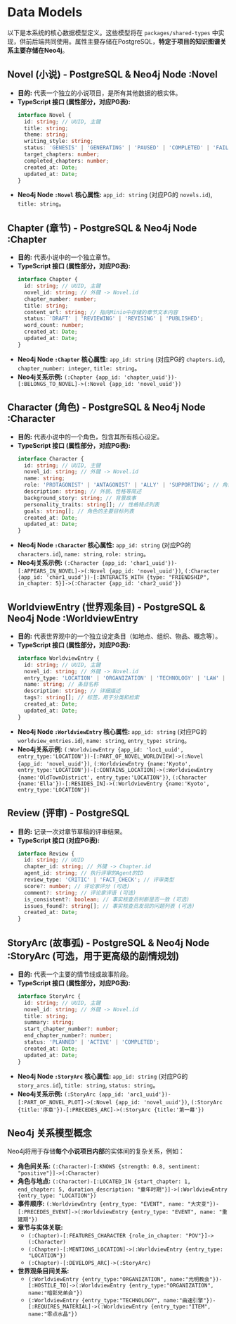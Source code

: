 # Data Models

以下是本系统的核心数据模型定义。这些模型将在 `packages/shared-types` 中实现，供前后端共同使用。属性主要存储在PostgreSQL，**特定于项目的知识图谱关系主要存储在Neo4j**。

## Novel (小说) - PostgreSQL & Neo4j Node :Novel

*   **目的:** 代表一个独立的小说项目，是所有其他数据的根实体。
*   **TypeScript 接口 (属性部分，对应PG表):**
    ```typescript
    interface Novel {
      id: string; // UUID, 主键
      title: string;
      theme: string; 
      writing_style: string; 
      status: 'GENESIS' | 'GENERATING' | 'PAUSED' | 'COMPLETED' | 'FAILED'; // 对应 PRD FR12
      target_chapters: number;
      completed_chapters: number;
      created_at: Date;
      updated_at: Date;
    }
    ```
*   **Neo4j Node `:Novel` 核心属性:** `app_id: string` (对应PG的 `novels.id`), `title: string`。

## Chapter (章节) - PostgreSQL & Neo4j Node :Chapter

*   **目的:** 代表小说中的一个独立章节。
*   **TypeScript 接口 (属性部分，对应PG表):**
    ```typescript
    interface Chapter {
      id: string; // UUID, 主键
      novel_id: string; // 外键 -> Novel.id
      chapter_number: number;
      title: string;
      content_url: string; // 指向Minio中存储的章节文本内容
      status: 'DRAFT' | 'REVIEWING' | 'REVISING' | 'PUBLISHED';
      word_count: number;
      created_at: Date;
      updated_at: Date;
    }
    ```
*   **Neo4j Node `:Chapter` 核心属性:** `app_id: string` (对应PG的 `chapters.id`), `chapter_number: integer`, `title: string`。
*   **Neo4j关系示例:** `(:Chapter {app_id: 'chapter_uuid'})-[:BELONGS_TO_NOVEL]->(:Novel {app_id: 'novel_uuid'})`

## Character (角色) - PostgreSQL & Neo4j Node :Character

*   **目的:** 代表小说中的一个角色，包含其所有核心设定。
*   **TypeScript 接口 (属性部分，对应PG表):**
    ```typescript
    interface Character {
      id: string; // UUID, 主键
      novel_id: string; // 外键 -> Novel.id
      name: string;
      role: 'PROTAGONIST' | 'ANTAGONIST' | 'ALLY' | 'SUPPORTING'; // 角色定位
      description: string; // 外貌、性格等简述
      background_story: string; // 背景故事
      personality_traits: string[]; // 性格特点列表
      goals: string[]; // 角色的主要目标列表
      created_at: Date;
      updated_at: Date;
    }
    ```
*   **Neo4j Node `:Character` 核心属性:** `app_id: string` (对应PG的 `characters.id`), `name: string`, `role: string`。
*   **Neo4j关系示例:** `(:Character {app_id: 'char1_uuid'})-[:APPEARS_IN_NOVEL]->(:Novel {app_id: 'novel_uuid'})`, `(:Character {app_id: 'char1_uuid'})-[:INTERACTS_WITH {type: "FRIENDSHIP", in_chapter: 5}]->(:Character {app_id: 'char2_uuid'})`

## WorldviewEntry (世界观条目) - PostgreSQL & Neo4j Node :WorldviewEntry

*   **目的:** 代表世界观中的一个独立设定条目（如地点、组织、物品、概念等）。
*   **TypeScript 接口 (属性部分，对应PG表):**
    ```typescript
    interface WorldviewEntry {
      id: string; // UUID, 主键
      novel_id: string; // 外键 -> Novel.id
      entry_type: 'LOCATION' | 'ORGANIZATION' | 'TECHNOLOGY' | 'LAW' | 'CONCEPT' | 'EVENT' | 'ITEM'; // 条目类型
      name: string; // 条目名称
      description: string; // 详细描述
      tags?: string[]; // 标签，用于分类和检索
      created_at: Date;
      updated_at: Date;
    }
    ```
*   **Neo4j Node `:WorldviewEntry` 核心属性:** `app_id: string` (对应PG的 `worldview_entries.id`), `name: string`, `entry_type: string`。
*   **Neo4j关系示例:** `(:WorldviewEntry {app_id: 'loc1_uuid', entry_type:'LOCATION'})-[:PART_OF_NOVEL_WORLDVIEW]->(:Novel {app_id: 'novel_uuid'})`, `(:WorldviewEntry {name:'Kyoto', entry_type:'LOCATION'})-[:CONTAINS_LOCATION]->(:WorldviewEntry {name:'OldTownDistrict', entry_type:'LOCATION'})`, `(:Character {name:'Ella'})-[:RESIDES_IN]->(:WorldviewEntry {name:'Kyoto', entry_type:'LOCATION'})`

## Review (评审) - PostgreSQL

*   **目的:** 记录一次对章节草稿的评审结果。
*   **TypeScript 接口 (对应PG表):**
    ```typescript
    interface Review {
      id: string; // UUID
      chapter_id: string; // 外键 -> Chapter.id
      agent_id: string; // 执行评审的Agent的ID
      review_type: 'CRITIC' | 'FACT_CHECK'; // 评审类型
      score?: number; // 评论家评分 (可选)
      comment?: string; // 评论家评语 (可选)
      is_consistent?: boolean; // 事实核查员判断是否一致 (可选)
      issues_found?: string[]; // 事实核查员发现的问题列表 (可选)
      created_at: Date;
    }
    ```

## StoryArc (故事弧) - PostgreSQL & Neo4j Node :StoryArc (可选，用于更高级的剧情规划)

*   **目的:** 代表一个主要的情节线或故事阶段。
*   **TypeScript 接口 (属性部分，对应PG表):**
    ```typescript
    interface StoryArc {
      id: string; // UUID, 主键
      novel_id: string; // 外键 -> Novel.id
      title: string;
      summary: string;
      start_chapter_number?: number;
      end_chapter_number?: number;
      status: 'PLANNED' | 'ACTIVE' | 'COMPLETED';
      created_at: Date;
      updated_at: Date;
    }
    ```
*   **Neo4j Node `:StoryArc` 核心属性:** `app_id: string` (对应PG的 `story_arcs.id`), `title: string`, `status: string`。
*   **Neo4j关系示例:** `(:StoryArc {app_id: 'arc1_uuid'})-[:PART_OF_NOVEL_PLOT]->(:Novel {app_id: 'novel_uuid'})`, `(:StoryArc {title:'序章'})-[:PRECEDES_ARC]->(:StoryArc {title:'第一幕'})`

## Neo4j 关系模型概念

Neo4j将用于存储**每个小说项目内部**的实体间的复杂关系，例如：
*   **角色间关系:** `(:Character)-[:KNOWS {strength: 0.8, sentiment: "positive"}]->(:Character)`
*   **角色与地点:** `(:Character)-[:LOCATED_IN {start_chapter: 1, end_chapter: 5, duration_description: "童年时期"}]->(:WorldviewEntry {entry_type: "LOCATION"})`
*   **事件顺序:** `(:WorldviewEntry {entry_type: "EVENT", name: "大灾变"})-[:PRECEDES_EVENT]->(:WorldviewEntry {entry_type: "EVENT", name: "重建期"})`
*   **章节与实体关联:**
    *   `(:Chapter)-[:FEATURES_CHARACTER {role_in_chapter: "POV"}]->(:Character)`
    *   `(:Chapter)-[:MENTIONS_LOCATION]->(:WorldviewEntry {entry_type: "LOCATION"})`
    *   `(:Chapter)-[:DEVELOPS_ARC]->(:StoryArc)`
*   **世界观条目间关系:**
    *   `(:WorldviewEntry {entry_type:"ORGANIZATION", name:"光明教会"})-[:HOSTILE_TO]->(:WorldviewEntry {entry_type:"ORGANIZATION", name:"暗影兄弟会"})`
    *   `(:WorldviewEntry {entry_type:"TECHNOLOGY", name:"曲速引擎"})-[:REQUIRES_MATERIAL]->(:WorldviewEntry {entry_type:"ITEM", name:"零点水晶"})`
